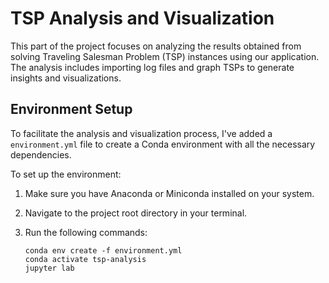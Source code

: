 # TSP Analysis and Visualization

This part of the project focuses on analyzing the results obtained from solving Traveling Salesman Problem (TSP) instances using our application. The analysis includes importing log files and graph TSPs to generate insights and visualizations.


## Environment Setup

To facilitate the analysis and visualization process, I've added a `environment.yml` file to create a Conda environment with all the necessary dependencies.

To set up the environment:

1. Make sure you have Anaconda or Miniconda installed on your system.
2. Navigate to the project root directory in your terminal.
3. Run the following commands:

   ```
   conda env create -f environment.yml
   conda activate tsp-analysis
   jupyter lab
   ```



